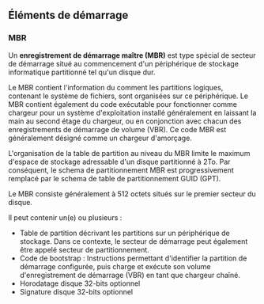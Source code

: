 ## Éléments de démarrage

### MBR

Un **enregistrement de démarrage maître (MBR)** est type spécial de secteur de démarrage situé au
commencement d'un périphérique de stockage informatique partitionné tel qu'un disque dur.

Le MBR contient l'information du comment les partitions logiques, contenant le système de fichiers,
sont organisées sur ce périphérique. Le MBR contient également du code exécutable pour fonctionner
comme chargeur pour un système d'exploitation installé généralement en laissant la main au second
étage du chargeur, ou en conjonction avec chacun des enregistrements de démarrage de volume (VBR).
Ce code MBR est généralement désigné comme un chargeur d'amorçage.

L'organisation de la table de partition au niveau du MBR limite le maximum d'espace de stockage
adressable d'un disque partitionné à 2To. Par conséquent, le schema de partitionnement MBR est
progressivement remplacé par le schema de table de partitionnement GUID (GPT).

Le MBR consiste généralement à 512 octets situés sur le premier secteur du disque.

Il peut contenir un(e) ou plusieurs :

* Table de partition décrivant les partitions sur un périphérique de stockage. Dans ce contexte, le
  secteur de démarrage peut également être appelé secteur de partitionnement.
* Code de bootstrap : Instructions permettant d'identifier la partition de démarrage configurée,
  puis charge et exécute son volume d'enregistrement de démarrage (VBR) en tant que chargeur chaîné.
* Horodatage disque 32-bits optionnel
* Signature disque 32-bits optionnel
